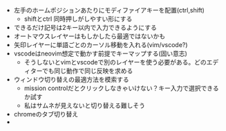- 左手のホームポジションあたりにモディファイアキーを配置(ctrl,shift)
  - shiftとctrl 同時押しがしやすい形にする
- できるだけ記号は2キー以内で入力できるようにする
- オートマウスレイヤーはもしかしたら最適ではないかも
- 矢印レイヤーに単語ごとのカーソル移動を入れる(vim/vscode?)
- vscodeはneovim想定で動かす前提でキーマップする(固い意志)
  - そうしないとvimとvscodeで別のレイヤーを使う必要がある。どのエディターでも同じ動作で同じ反映を求める
- ウィンドウ切り替えの最適方法を模索する
  - mission controlだとクリックしなきゃいけない？キー入力で選択できるか試す
  - 私はサムネが見えないと切り替える難しそう
- chromeのタブ切り替え
- 